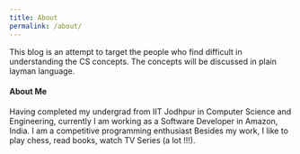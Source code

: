 ```yaml
---
title: About
permalink: /about/
---
```


This blog is an attempt to target the people who find difficult in understanding the CS concepts. The concepts will be discussed in plain layman language.

#### About Me
Having completed my undergrad from IIT Jodhpur in Computer Science and Engineering, currently I am working as a Software Developer in Amazon, India. I am a competitive programming enthusiast
Besides my work, I like to play chess, read books, watch TV Series (a lot !!!).
